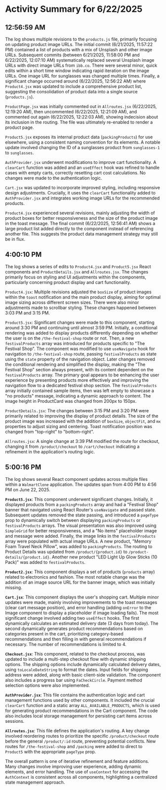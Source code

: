 # Activity Summary for 6/22/2025

## 12:56:59 AM
The log shows multiple revisions to the `products.js` file, primarily focusing on updating product image URLs.  The initial commit (6/21/2025, 11:57:22 PM) contained a list of products with a mix of Unsplash and other image URLs.  Subsequent commits (between 6/21/2025, 11:58:00 PM and 6/22/2025, 12:07:10 AM) systematically replaced several Unsplash image URLs with direct image URLs from `ibb.co`.  There were several minor, quick edits within a short time window indicating rapid iteration on the image URLs. One image URL for sunglasses was changed multiple times.  Finally, a significant change occurred around (6/22/2025, 12:56:22 AM) where `Product4.jsx` was updated to include a comprehensive product list, suggesting the consolidation of product data into a single source (`products.js`).

`ProductPage.jsx` was initially commented out in `Allroutes.jsx` (6/22/2025, 12:19:20 AM), then uncommented (6/22/2025, 12:21:09 AM), and commented out again (6/22/2025, 12:22:03 AM), showing indecision about its inclusion in the routing.  The file was ultimately re-enabled to render a product page.

`Product5.jsx`  exposes its internal product data (`packingProducts`) for use elsewhere, using a consistent naming convention for its elements.  A notable update involved changing the ID of a sunglasses product from `sunglasses-1` to `sunglasses`.

`AuthProvider.jsx` underwent modifications to improve cart functionality. A `clearCart` function was added and an `useEffect` hook was refined to handle cases with empty carts, correctly resetting cart cost calculations. No changes were made to the authentication logic.

`Cart.jsx` was updated to incorporate improved styling, including responsive design adjustments.  Crucially, it uses the `clearCart` functionality added to `AuthProvider.jsx` and integrates working image URLs for the recommended products.

`Product4.jsx`  experienced several revisions, mainly adjusting the width of product boxes for better responsiveness and the size of the product image in the toast message.  The final commit (6/22/2025, 12:56:41 AM) shows a large product list added directly to the component instead of referencing another file.  This suggests the product data management strategy may still be in flux.


## 4:00:10 PM
The log shows a series of edits to `Product4.jsx` and `Product5.jsx`  React components and `ProductDetails.jsx`  and `Allroutes.jsx`.  The changes primarily focus on styling and UI adjustments within the components, particularly concerning product display and  cart functionality.


`Product4.jsx`: Multiple revisions adjusted the `boxSize` of product images within the `toast` notification and the main product display, aiming for optimal image sizing across different screen sizes. There were also minor adjustments made to scrollbar styling. These changes happened between 3:03 PM and 3:15 PM.


`Product5.jsx`:  Significant changes were made to this component, starting around 3:30 PM and continuing until almost 3:59 PM.  Initially, a conditional rendering was added to display products differently depending on whether the user is on the `/the-festival-shop` route or not. Then, a new `festivalProducts` array was introduced for products specific to "The Festival Shop". The component was modified to use `useNavigate` hook for navigation to  `/the-festival-shop` route, passing `festivalProducts` as state using the  `state` property of the navigation object.  Later changes removed the conditional rendering and simplified the display, making the "The Festival Shop" section always present, with its content dependent on the `festivalProducts` array.   The primary goal appears to be enhancing the user experience by presenting products more effectively and improving the navigation flow to a dedicated festival shop section.  The `festivalProducts` array initially contained sample items, then was left empty to showcase a "no products" message, indicating a dynamic approach to content.  The image height in ProductCard was changed from 200px to 150px.


`ProductDetails.jsx`:  The changes between 3:15 PM and 3:20 PM were primarily related to improving the display of product details.  The size of the product image was increased with the addition of `boxSize`, `objectFit`, and `mx` properties to adjust sizing and centering.  Toast notification position was changed from "top-right" to "bottom-right".


`Allroutes.jsx`: A single change at 3:39 PM modified the route for checkout, changing it from `/product/checkout` to `/cart/checkout` indicating a refinement in the application's routing logic.


## 5:00:16 PM
The log shows several React component updates across multiple files within a `WalmartClone` application.  The updates span from 4:00 PM to 4:56 PM on June 22, 2025.

**`Product5.jsx`**: This component underwent significant changes.  Initially, it displayed products from a `packingProducts` array and had a "Festival Shop" banner that navigated using React Router's `useNavigate` and passed state.  Subsequent updates removed the state passing, and introduced a `pageType` prop to dynamically switch between displaying `packingProducts` or `festivalProducts` arrays. The visual presentation was also improved using `SimpleGrid` for better responsiveness, and a "No items" placeholder image and message were added. Finally, the image links in the `festivalProducts` array were populated with actual image URLs. A new product, "Memory Foam Travel Neck Pillow", was added to `packingProducts`.  The routing to Product Details was updated from `/product/{product.id}` to `/product-details/{product.id}`.  Another new product "LED Light Up Glow Sticks (10 Pack)" was added to `festivalProducts`.

**`Product2.jsx`**: This component displays a set of products (`products` array) related to electronics and fashion. The most notable change was the addition of an image source URL for the banner image, which was initially missing.

**`Cart.jsx`**: This component displays the user's shopping cart. Multiple minor updates were made, mainly involving improvements to the toast messages (clear cart message position), and error handling (adding `onError` to the Image component to display a placeholder if image loading fails).  The most significant change involved adding two `useEffect` hooks. The first dynamically calculates an estimated delivery date (3 days from today). The second dynamically generates product recommendations based on categories present in the cart, prioritizing category-based recommendations and then filling in with general recommendations if necessary. The number of recommendations is limited to 4.

**`Checkout.jsx`**:  This component, related to the checkout process, was updated to include a multi-step checkout flow with dynamic shipping options. The shipping options include dynamically calculated delivery dates, using `toLocaleDateString` to format the dates.  Input fields for shipping address were added, along with basic client-side validation. The component also includes a progress bar using `FaCheckCircle`. Payment method selection options were also implemented.

**`AuthProvider.jsx`**: This file contains the authentication logic and cart management functions used by other components. It included the crucial `clearCart` function and a static array `ALL_AVAILABLE_PRODUCTS`, which is used for generating product recommendations in the Cart component.  The code also includes local storage management for persisting cart items across sessions.

**`Allroutes.jsx`**: This file defines the application's routing.  A key change involved reordering routes to prioritize the specific `/product/checkout` route before the general `/product/:id` route, preventing potential conflicts.  New routes for `/the-festival-shop` and `/packing` were added to direct to `Product5` with the appropriate `pageType` prop.


The overall pattern is one of iterative refinement and feature additions.  Many changes involve improving user experience, adding dynamic elements, and error handling. The use of `useContext` for accessing the `AuthContext` is consistent across all components, highlighting a centralized state management approach.
